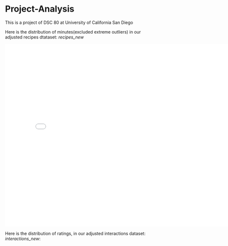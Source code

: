# Project-Analysis
This is a project of DSC 80 at University of California San Diego


Here is the distribution of minutes(excluded extreme outliers) in our adjusted recipes dtataset: *recipes_new*

<iframe src="assets/minutes_distribution.html" width=800 height=600 frameBorder=0></iframe>

Here is the distribution of ratings, in our adjusted interactions dataset: *interactions_new*:

